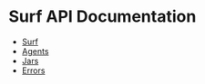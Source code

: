 Surf API Documentation
======================

* [Surf](https://github.com/headzoo/surf/blob/master/docs/surf.md)
* [Agents](https://github.com/headzoo/surf/blob/master/docs/agents.md)
* [Jars](https://github.com/headzoo/surf/blob/master/docs/jars.md)
* [Errors](https://github.com/headzoo/surf/blob/master/docs/errors.md)
